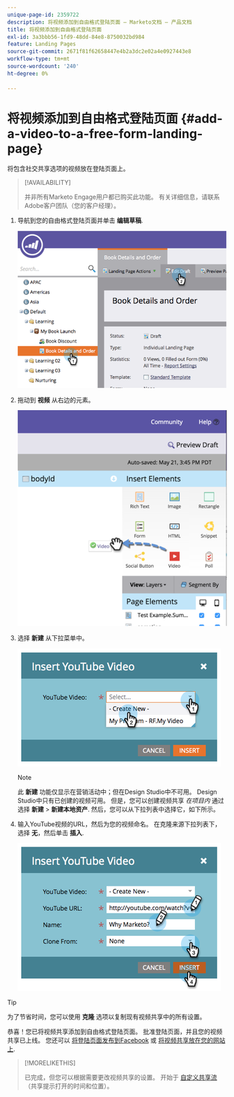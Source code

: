 ```yaml
---
unique-page-id: 2359722
description: 将视频添加到自由格式登陆页面 — Marketo文档 — 产品文档
title: 将视频添加到自由格式登陆页面
exl-id: 3a3bbb56-1fd9-48dd-84e8-8750032bd984
feature: Landing Pages
source-git-commit: 2671f81f62658447e4b2a3dc2e02a4e0927443e8
workflow-type: tm+mt
source-wordcount: '240'
ht-degree: 0%

---
```


# 将视频添加到自由格式登陆页面 {#add-a-video-to-a-free-form-landing-page}

将包含社交共享选项的视频放在登陆页面上。

>[!AVAILABILITY]
>
>并非所有Marketo Engage用户都已购买此功能。 有关详细信息，请联系Adobe客户团队（您的客户经理）。

1. 导航到您的自由格式登陆页面并单击 **编辑草稿**.

   ![](assets/image2014-9-17-11-3a28-3a51.png)

1. 拖动到 **视频** 从右边的元素。

   ![](assets/image2015-5-21-15-3a46-3a34.png)

1. 选择 **新建** 从下拉菜单中。

   ![](assets/image2014-9-17-11-3a29-3a8.png)

   >[!NOTE]
   >
   >此 **新建** 功能仅显示在营销活动中；但在Design Studio中不可用。 Design Studio中只有已创建的视频可用。 但是，您可以创建视频共享 _在项目内_ 通过选择 **新建** > **新建本地资产**. 然后，您可以从下拉列表中选择它，如下所示。

1. 输入YouTube视频的URL，然后为您的视频命名。 在克隆来源下拉列表下，选择 **无**，然后单击 **插入**.

   ![](assets/image2014-9-17-11-3a29-3a15.png)

>[!TIP]
>
>为了节省时间，您可以使用 **克隆** 选项以复制现有视频共享中的所有设置。

恭喜！您已将视频共享添加到自由格式登陆页面。 批准登陆页面，并且您的视频共享已上线。 您还可以 [将登陆页面发布到Facebook](/help/marketo/product-docs/demand-generation/facebook/publish-landing-pages-to-facebook.md) 或 [将视频共享放在您的网站上](/help/marketo/product-docs/demand-generation/social/social-functions/deploy-social-on-your-website.md).

>[!MORELIKETHIS]
>
>已完成，但您可以根据需要更改视频共享的设置。 开始于  [自定义共享流](/help/marketo/product-docs/demand-generation/social/configuring-social-actions/customize-video-share-flow.md) （共享提示打开的时间和位置）。
